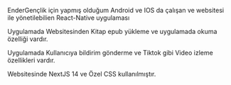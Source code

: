 EnderGençlik için yapmış olduğum Android ve IOS da çalışan ve websitesi ile yönetilebilien React-Native uygulaması

Uygulamada Websitesinden Kitap epub yükleme ve uygulamada okuma özelliği vardır.

Uygulamada Kullanıcıya bildirim gönderme ve Tiktok gibi Video izleme özellikleri vardır.

Websitesinde NextJS 14 ve Özel CSS kullanılmıştır.



